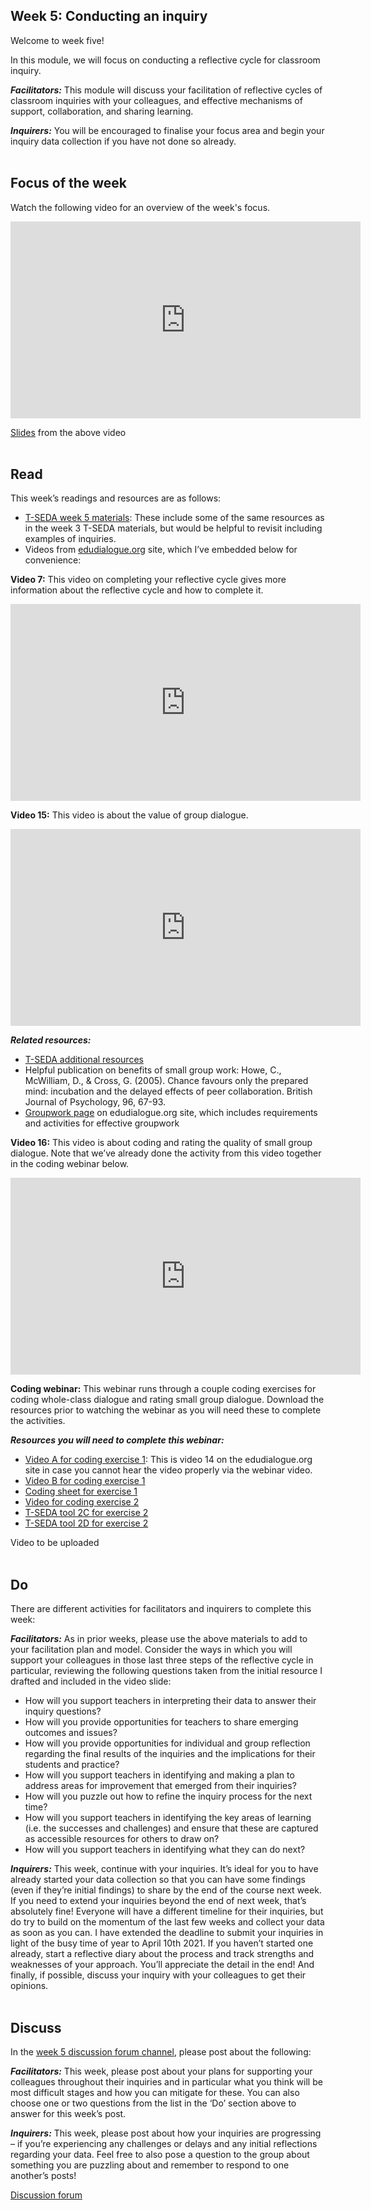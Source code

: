 ## Week 5: Conducting an inquiry


Welcome to week five!


In this module, we will focus on conducting a reflective cycle for classroom inquiry.

**_Facilitators:_** This module will discuss your facilitation of reflective cycles of classroom inquiries with your colleagues, and effective mechanisms of support, collaboration, and sharing learning. 

**_Inquirers:_** You will be encouraged to finalise your focus area and begin your inquiry data collection if you have not done so already.
<br/><br/>
## Focus of the week

Watch the following video for an overview of the week's focus.

<iframe width="560" height="315" src="https://www.youtube.com/embed/ZXPTDI74dkw" title="YouTube video player" frameborder="0" allow="accelerometer; autoplay; clipboard-write; encrypted-media; gyroscope; picture-in-picture" allowfullscreen></iframe>

[Slides](https://mbrugha.github.io/course-in-a-box/img/Wk5_slides.pdf) from the above video
<br/><br/>
## Read

This week’s readings and resources are as follows:
* [T-SEDA week 5 materials](https://mbrugha.github.io/course-in-a-box/img/TSEDA_resources_wk5.pdf): These include some of the same resources as in the week 3 T-SEDA materials, but would be helpful to revisit including examples of inquiries.
* Videos from [edudialogue.org](https://www.edudialogue.org/) site, which I’ve embedded below for convenience:

**Video 7:** This video on completing your reflective cycle gives more information about the reflective cycle and how to complete it.

<iframe width="560" height="315" src="https://www.youtube.com/embed/fGmUlrynm8g" title="YouTube video player" frameborder="0" allow="accelerometer; autoplay; clipboard-write; encrypted-media; gyroscope; picture-in-picture" allowfullscreen></iframe>

**Video 15:** This video is about the value of group dialogue.

<iframe width="560" height="315" src="https://www.youtube.com/embed/wN1KZxguKlM" title="YouTube video player" frameborder="0" allow="accelerometer; autoplay; clipboard-write; encrypted-media; gyroscope; picture-in-picture" allowfullscreen></iframe>

**_Related resources:_**
* [T-SEDA additional resources](https://mbrugha.github.io/course-in-a-box/img/TSEDA_additional_resources.pdf)
* Helpful publication on benefits of small group work: Howe, C., McWilliam, D., & Cross, G. (2005). Chance favours only the prepared mind: incubation and the delayed effects of peer collaboration. British Journal of Psychology, 96, 67-93.
* [Groupwork page](https://www.edudialogue.org/resources/promoting-dialogic-interactions-between-peers/) on edudialogue.org site, which includes requirements and activities for effective groupwork

**Video 16:** This video is about coding and rating the quality of small group dialogue. Note that we’ve already done the activity from this video together in the coding webinar below.

<iframe width="560" height="315" src="https://www.youtube.com/embed/xcUZ6Ezf3H8" title="YouTube video player" frameborder="0" allow="accelerometer; autoplay; clipboard-write; encrypted-media; gyroscope; picture-in-picture" allowfullscreen></iframe>

**Coding webinar:** This webinar runs through a couple coding exercises for coding whole-class dialogue and rating small group dialogue. Download the resources prior to watching the webinar as you will need these to complete the activities.

**_Resources you will need to complete this webinar:_**
* [Video A for coding exercise 1](https://www.edudialogue.org/resources/introductory-video-series/introductory-video-series-3/): This is video 14 on the edudialogue.org site in case you cannot hear the video properly via the webinar video.
* [Video B for coding exercise 1](https://sms.cam.ac.uk/media/3099035)
* [Coding sheet for exercise 1](https://mbrugha.github.io/course-in-a-box/img/coding_sheet_exercise1.doc)
* [Video for coding exercise 2](https://sms.cam.ac.uk/media/2856364)
* [T-SEDA tool 2C for exercise 2](https://mbrugha.github.io/course-in-a-box/img/TSEDA_tool2C.doc)
* [T-SEDA tool 2D for exercise 2](https://mbrugha.github.io/course-in-a-box/img/TSEDA_tool2D.doc)

Video to be uploaded
<br/><br/>
## Do

There are different activities for facilitators and inquirers to complete this week:

**_Facilitators:_** As in prior weeks, please use the above materials to add to your facilitation plan and model. Consider the ways in which you will support your colleagues in those last three steps of the reflective cycle in particular, reviewing the following questions taken from the initial resource I drafted and included in the video slide:

* How will you support teachers in interpreting their data to answer their inquiry questions?
* How will you provide opportunities for teachers to share emerging outcomes and issues?
* How will you provide opportunities for individual and group reflection regarding the final results of the inquiries and the implications for their students and practice?
* How will you support teachers in identifying and making a plan to address areas for improvement that emerged from their inquiries?
* How will you puzzle out how to refine the inquiry process for the next time?
* How will you support teachers in identifying the key areas of learning (i.e. the successes and challenges) and ensure that these are captured as accessible resources for others to draw on?
* How will you support teachers in identifying what they can do next?

**_Inquirers:_** This week, continue with your inquiries. It’s ideal for you to have already started your data collection so that you can have some findings (even if they’re initial findings) to share by the end of the course next week. If you need to extend your inquiries beyond the end of next week, that’s absolutely fine! Everyone will have a different timeline for their inquiries, but do try to build on the momentum of the last few weeks and collect your data as soon as you can. I have extended the deadline to submit your inquiries in light of the busy time of year to April 10th 2021. If you haven’t started one already, start a reflective diary about the process and track strengths and weaknesses of your approach. You’ll appreciate the detail in the end! And finally, if possible, discuss your inquiry with your colleagues to get their opinions.
<br/><br/>
## Discuss

In the [week 5 discussion forum channel](https://www.edudialogue.org/forum/dialogue-mooc-on-dialogue/week-five-conducting-an-inquiry/), please post about the following:

**_Facilitators:_** This week, please post about your plans for supporting your colleagues throughout their inquiries and in particular what you think will be most difficult stages and how you can mitigate for these. You can also choose one or two questions from the list in the ‘Do’ section above to answer for this week’s post.

**_Inquirers:_** This week, please post about how your inquiries are progressing – if you’re experiencing any challenges or delays and any initial reflections regarding your data. Feel free to also pose a question to the group about something you are puzzling about and remember to respond to one another’s posts!

<a class="btn btn-primary" href="https://www.edudialogue.org/forum/?foro=signin#038;redirect_to=https%3A%2F%2Fwww.edudialogue.org%2Fforum%2Fdialogue-mooc-on-dialogue%2F"><i class="fa fa-home"></i> Discussion forum</a>
